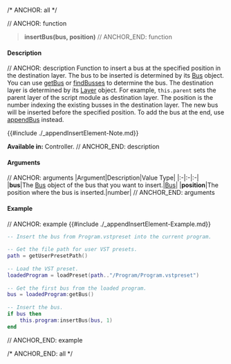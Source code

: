 /* ANCHOR: all */

// ANCHOR: function
>**insertBus(bus, position)**
// ANCHOR_END: function

#### Description

// ANCHOR: description
Function to insert a bus at the specified position in the destination layer. The bus to be inserted is determined by its [Bus](./Bus.md) object. You can use [getBus](./getBus.md) or [findBusses](./findBusses.md) to determine the bus. The destination layer is determined by its [Layer](./Layer.md) object. For example, ``this.parent`` sets the parent layer of the script module as destination layer. The position is the number indexing the existing busses in the destination layer. The new bus will be inserted before the specified position. To add the bus at the end, use [appendBus](./appendBus.md) instead.

{{#include ./_appendInsertElement-Note.md}}

**Available in:** Controller.
// ANCHOR_END: description

#### Arguments

// ANCHOR: arguments
|Argument|Description|Value Type|
|:-|:-|:-|
|**bus**|The [Bus](./Bus.md) object of the bus that you want to insert.|[Bus](./Bus.md)|
|**position**|The position where the bus is inserted.|number|
// ANCHOR_END: arguments

#### Example

// ANCHOR: example
{{#include ./_appendInsertElement-Example.md}}

```lua
-- Insert the bus from Program.vstpreset into the current program.
  
-- Get the file path for user VST presets.
path = getUserPresetPath()
  
-- Load the VST preset.
loadedProgram = loadPreset(path.."/Program/Program.vstpreset")
  
-- Get the first bus from the loaded program.
bus = loadedProgram:getBus()
  
-- Insert the bus.
if bus then
    this.program:insertBus(bus, 1)
end
```
// ANCHOR_END: example

/* ANCHOR_END: all */